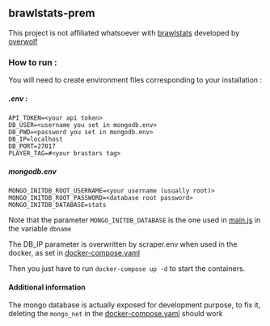 ## brawlstats-prem

This project is not affiliated whatsoever with [brawlstats](https://www.brawlstats.com/) developed by [overwolf](https://www.overwolf.com)

### How to run :

You will need to create environment files corresponding to your installation : 

##### .env :
```
API_TOKEN=<your api token>
DB_USER=<username you set in mongodb.env>
DB_PWD=<password you set in mongodb.env>
DB_IP=localhost
DB_PORT=27017
PLAYER_TAG=#<your brastars tag>
```

##### mongodb.env
```
MONGO_INITDB_ROOT_USERNAME=<your username (usually root)>
MONGO_INITDB_ROOT_PASSWORD=<database root password>
MONGO_INITDB_DATABASE=stats
```

Note that the parameter `MONGO_INITDB_DATABASE` is the one used in [main.js](https://github.com/vsahler/brawlstats-prem/blob/main/main.js) in the variable `dbname`

The DB_IP parameter is overwritten by scraper.env when used in the docker, as set in [docker-compose.yaml](https://github.com/vsahler/brawlstats-prem/blob/main/docker-compose.yaml)

Then you just have to run `docker-compose up -d` to start the containers.


#### Additional information 

The mongo database is actually exposed for development purpose, to fix it, deleting the `mongo_net` in the [docker-compose.yaml](https://github.com/vsahler/brawlstats-prem/blob/main/docker-compose.yaml) should work 
